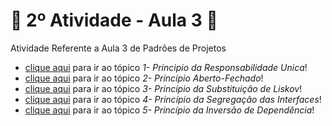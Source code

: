 # 🚀 2º Atividade - Aula 3 🚀
Atividade Referente a Aula 3 de Padrões de Projetos

- [clique aqui](https://github.com/Hugo-Machado02/padroes-projeto-atividades/tree/2º-Atividade-Aula-3/src/1-%20Principio%20da%20Responsabilidade%20Unica) para ir ao tópico *1- Principio da Responsabilidade Unica*!
- [clique aqui](https://github.com/Hugo-Machado02/padroes-projeto-atividades/tree/2º-Atividade-Aula-3/src/2-%20Princípio%20Aberto-Fechado) para ir ao tópico *2- Princípio Aberto-Fechado*!
- [clique aqui](https://github.com/Hugo-Machado02/padroes-projeto-atividades/tree/2º-Atividade-Aula-3/src/3-%20Princípio%20da%20Substituição%20de%20Liskov) para ir ao tópico *3- Princípio da Substituição de Liskov*!
- [clique aqui](https://github.com/Hugo-Machado02/padroes-projeto-atividades/tree/2º-Atividade-Aula-3/src/4-%20Princípio%20da%20Segregação%20das%20Interfaces) para ir ao tópico *4- Princípio da Segregação das Interfaces*!
- [clique aqui](https://github.com/Hugo-Machado02/padroes-projeto-atividades/tree/2º-Atividade-Aula-3/src/5-%20Princípio%20da%20Inversão%20de%20Dependência) para ir ao tópico *5- Princípio da Inversão de Dependência*!
